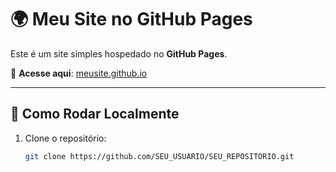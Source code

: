 # 🌍 Meu Site no GitHub Pages  

Este é um site simples hospedado no **GitHub Pages**.  

🔗 **Acesse aqui**: [meusite.github.io]([https://raw.githubusercontent.com/Sigmadabahia2/teste/refs/heads/main/%C3%ADndex.html) 

---
## 🚀 Como Rodar Localmente  
1. Clone o repositório:  
   ```bash
   git clone https://github.com/SEU_USUARIO/SEU_REPOSITORIO.git
